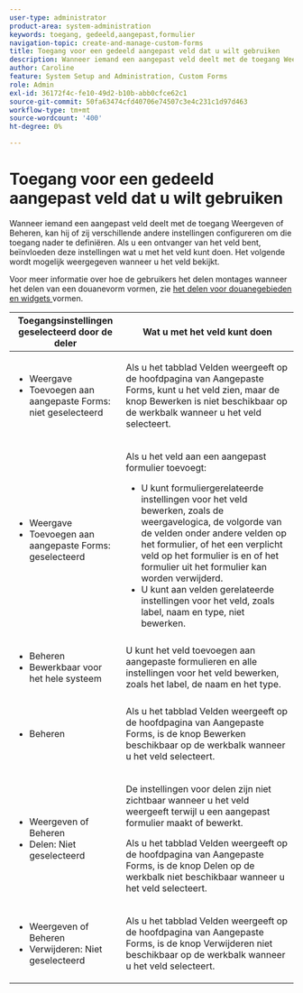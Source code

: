 ```yaml
---
user-type: administrator
product-area: system-administration
keywords: toegang, gedeeld,aangepast,formulier
navigation-topic: create-and-manage-custom-forms
title: Toegang voor een gedeeld aangepast veld dat u wilt gebruiken
description: Wanneer iemand een aangepast veld deelt met de toegang Weergeven of Beheren, kan hij of zij verschillende andere instellingen configureren om die toegang nader te definiëren. Als u een ontvanger van het veld bent, beïnvloeden deze instellingen wat u met het veld kunt doen. Het volgende wordt mogelijk weergegeven wanneer u het veld bekijkt.
author: Caroline
feature: System Setup and Administration, Custom Forms
role: Admin
exl-id: 36172f4c-fe10-49d2-b10b-abb0cfce62c1
source-git-commit: 50fa63474cfd40706e74507c3e4c231c1d97d463
workflow-type: tm+mt
source-wordcount: '400'
ht-degree: 0%

---
```


# Toegang voor een gedeeld aangepast veld dat u wilt gebruiken

Wanneer iemand een aangepast veld deelt met de toegang Weergeven of Beheren, kan hij of zij verschillende andere instellingen configureren om die toegang nader te definiëren. Als u een ontvanger van het veld bent, beïnvloeden deze instellingen wat u met het veld kunt doen. Het volgende wordt mogelijk weergegeven wanneer u het veld bekijkt.

Voor meer informatie over hoe de gebruikers het delen montages wanneer het delen van een douanevorm vormen, zie [ het delen voor douanegebieden en widgets ](../../../administration-and-setup/customize-workfront/create-manage-custom-forms/configure-sharing-for-a-custom-field.md) vormen.

<table style="table-layout:auto"> 
 <col> 
 <col> 
 <thead> 
  <tr> 
   <th>Toegangsinstellingen geselecteerd door de deler</th> 
   <th>Wat u met het veld kunt doen</th> 
  </tr> 
 </thead> 
 <tbody> 
  <tr> 
   <td> 
    <ul> 
     <li>Weergave</li> 
     <li>Toevoegen aan aangepaste Forms: niet geselecteerd</li> 
    </ul> </td> 
   <td> <p>Als u het tabblad Velden weergeeft op de hoofdpagina van Aangepaste Forms, kunt u het veld zien, maar de knop Bewerken is niet beschikbaar op de werkbalk wanneer u het veld selecteert.</p> </td> 
  </tr> 
  <tr> 
   <td> 
    <ul> 
     <li>Weergave</li> 
     <li>Toevoegen aan aangepaste Forms: geselecteerd</li> 
    </ul> </td> 
   <td> <p>Als u het veld aan een aangepast formulier toevoegt:</p> 
    <ul> 
     <li>U kunt formuliergerelateerde instellingen voor het veld bewerken, zoals de weergavelogica, de volgorde van de velden onder andere velden op het formulier, of het een verplicht veld op het formulier is en of het formulier uit het formulier kan worden verwijderd.</li> 
     <li>U kunt aan velden gerelateerde instellingen voor het veld, zoals label, naam en type, niet bewerken.</li> 
    </ul> </td> 
  </tr> 
  <tr> 
   <td> 
    <ul> 
     <li>Beheren</li> 
     <li>Bewerkbaar voor het hele systeem</li> 
    </ul> </td> 
   <td>U kunt het veld toevoegen aan aangepaste formulieren en alle instellingen voor het veld bewerken, zoals het label, de naam en het type.</td> 
  </tr> 
  <tr> 
   <td> 
    <ul> 
     <li>Beheren</li> 
    </ul> </td> 
   <td> <p>Als u het tabblad Velden weergeeft op de hoofdpagina van Aangepaste Forms, is de knop Bewerken beschikbaar op de werkbalk wanneer u het veld selecteert.</p> </td> 
  </tr> 
  <tr> 
   <td> 
    <ul> 
     <li>Weergeven of Beheren</li> 
     <li>Delen: Niet geselecteerd</li> 
    </ul> </td> 
   <td> <p>De instellingen voor delen zijn niet zichtbaar wanneer u het veld weergeeft terwijl u een aangepast formulier maakt of bewerkt.</p> <p>Als u het tabblad Velden weergeeft op de hoofdpagina van Aangepaste Forms, is de knop Delen op de werkbalk niet beschikbaar wanneer u het veld selecteert.</p> </td> 
  </tr> 
  <tr> 
   <td> 
    <ul> 
     <li>Weergeven of Beheren</li> 
     <li>Verwijderen: Niet geselecteerd</li> 
    </ul> </td> 
   <td> <p>Als u het tabblad Velden weergeeft op de hoofdpagina van Aangepaste Forms, is de knop Verwijderen niet beschikbaar op de werkbalk wanneer u het veld selecteert.</p> </td> 
  </tr> 
 </tbody> 
</table>
